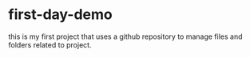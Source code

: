 # first-day-demo
this is my first project that uses a github repository to manage files and folders related to project.
